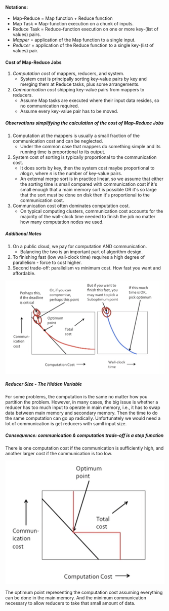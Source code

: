 #### Notations:

* Map-Reduce = Map function + Reduce function
* Map Task = Map-function execution on a chunk of inputs.
* Reduce Task = Reduce-function execution on one or more key-(list of values) pairs.
* *Mapper* = application of the Map function to a single input.
* *Reducer* = application of the Reduce function to a single key-(list of values) pair.

#### Cost of Map-Reduce Jobs

1. *Computation cost* of mappers, reducers, and system.
   * System cost is principally sorting key-value pairs by key and merging them at Reduce tasks, plus some arrangements. 
2. *Communication cost* shipping key-value pairs from mappers to reducers.
   * Assume Map tasks are executed where their input data resides, so no communication required.
   * Assume every key-value pair has to be moved. 

##### Observations simplifying the calculation of the cost of Map-Reduce Jobs

1. Computation at the mappers is usually a small fraction of the communication cost and can be neglected. 
   * Under the common case that mappers do something simple and its running time is proportional to its output.
2. System cost of sorting is typically proportional to the communication cost. 
   * It does sorts by key, then the system cost maybe proportional to $n\log n$, where $n$ is the number of key-value pairs.
   * An external merge sort is in practice linear, so we assume that either the sorting time is small compared with communication cost if it's small enough that a main memory sort is possible OR it's so large that the sort must be done on disk then it's proportional to the communication cost. 
3. Communication cost often dominates computation cost.  
   * On typical computing clusters, communication cost accounts for the majority of the wall-clock time needed to finish the job no matter how many computation nodes we used. 

##### Additional Notes

1. On a public cloud, we pay for computation AND communication.
   * Balancing the two is an important part of algorithm design.
2. To finishing fast (low wall-clock time) requires a high degree of parallelism - force to cost higher. 
3. Second trade-off: parallelism vs minimum cost. How fast you want and affordable.  

![trade-off](./pic/trade-off.png)

##### Reducer Size - The Hidden Variable

For some problems, the computation is the same no matter how you partition the problem. However, in many cases, the big issue is whether a reducer has too much input to operate in main memory, i.e., it has to swap data between main memory and secondary memory. Then the time to do the same computation can go up radically. Unfortunately we would need a lot of communication is get reducers with samll input size. 

##### Consequence: communication & computation trade-off is a step function

There is one computation cost if the communication is sufficiently high, and another larger cost if the communication is too low. 

![trade-off step function](./pic/trade-off_step_function.png)

The optimum point representing the computation cost assuming everything can be done in the main memory. And the minimum communication necessary to allow reducers to take that small amount of data. 

